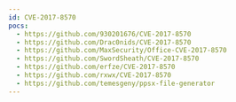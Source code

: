 ```yaml
---
id: CVE-2017-8570
pocs:
  - https://github.com/930201676/CVE-2017-8570
  - https://github.com/Drac0nids/CVE-2017-8570
  - https://github.com/MaxSecurity/Office-CVE-2017-8570
  - https://github.com/SwordSheath/CVE-2017-8570
  - https://github.com/erfze/CVE-2017-8570
  - https://github.com/rxwx/CVE-2017-8570
  - https://github.com/temesgeny/ppsx-file-generator
---
```

